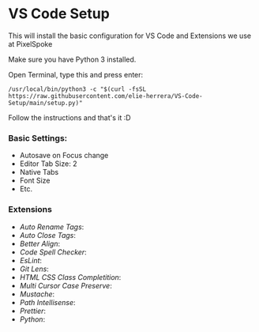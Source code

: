 # VS Code Setup

This will install the basic configuration for VS Code and Extensions we use at PixelSpoke

Make sure you have Python 3 installed.

Open Terminal, type this and press enter:

```shell
/usr/local/bin/python3 -c "$(curl -fsSL https://raw.githubusercontent.com/elie-herrera/VS-Code-Setup/main/setup.py)"
```

Follow the instructions and that's it :D

### Basic Settings:

* Autosave on Focus change
* Editor Tab Size: 2
* Native Tabs
* Font Size
* Etc.

### Extensions

* *Auto Rename Tags*:
* *Auto Close Tags*:
* *Better Align*: 
* *Code Spell Checker*: 
* *EsLint*: 
* *Git Lens*:
* *HTML CSS Class Completition*:
* *Multi Cursor Case Preserve*:
* *Mustache*:
* *Path Intellisense*:
* *Prettier*:
* *Python*:
